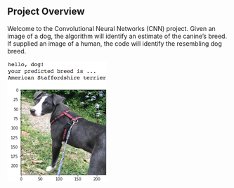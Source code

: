 [image1]: ./images/sample_dog_output.png "Sample Output"
[image2]: ./images/vgg16_model.png "VGG-16 Model Layers"
[image3]: ./images/vgg16_model_draw.png "VGG16 Model Figure"


## Project Overview

Welcome to the Convolutional Neural Networks (CNN) project. Given an image of a dog, the algorithm will identify an estimate of the canine’s breed.  If supplied an image of a human, the code will identify the resembling dog breed.  

![Sample Output][image1]
